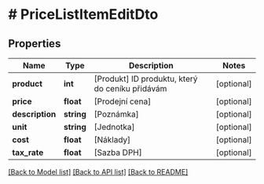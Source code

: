 # # PriceListItemEditDto

## Properties

Name | Type | Description | Notes
------------ | ------------- | ------------- | -------------
**product** | **int** | [Produkt] ID produktu, který do ceníku přidávám | [optional]
**price** | **float** | [Prodejní cena] | [optional]
**description** | **string** | [Poznámka] | [optional]
**unit** | **string** | [Jednotka] | [optional]
**cost** | **float** | [Náklady] | [optional]
**tax_rate** | **float** | [Sazba DPH] | [optional]

[[Back to Model list]](../../README.md#models) [[Back to API list]](../../README.md#endpoints) [[Back to README]](../../README.md)
